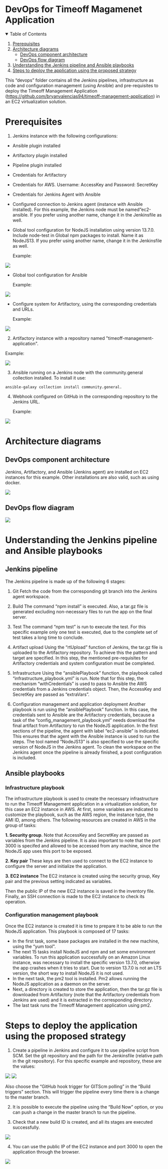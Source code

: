 # DevOps for Timeoff Magamenet Application

<!-- TABLE OF CONTENTS -->
<details open="open">
  <summary>Table of Contents</summary>
  <ol>
    <li>
      <a href="#Prerequisites">Prerequisites</a>
    </li>
    <li>
      <a href="#architecture-diagrams">Architecture diagrams</a>
      <ul>
        <li><a href="#devops-component-architecture">DevOps component architecture</a></li>
        <li><a href="#vevops-flow-diagram">DevOps flow diagram</a></li>
      </ul>
    </li>
    <li><a href="#understanding-the-jenkins-pipeline-and-ansible-playbooks">Understanding the Jenkins pipeline and Ansible playbooks</a></li>
    <li><a href="#steps-to-deploy-the-application-using-the-proposed-strategy">Steps to deploy the application using the proposed strategy</a></li>
  </ol>
</details>

This “devops” folder contains all the Jenkins pipelines, infrastructure as code and configuration management (using Ansible) and pre-requisites to deploy the Timeoff Management Application (https://github.com/bryanvalencias94/timeoff-management-application) in an EC2 virtualization solution.

# Prerequisites

1. Jenkins instance with the following configurations:

- Ansible plugin installed
- Artifactory plugin installed
- Pipeline plugin installed
- Credentials for Artifactory
- Credentials for AWS. Username: AccessKey and Password: SecretKey
- Credentials for Jenkins Agent with Ansible
- Configured connection to Jenkins agent (instance with Ansible installed). For this example, the Jenkins node must be named“ec2-ansible. If you prefer using another name, change it in the Jenkinsfile as well.
- Global tool configuration for NodeJS installation using version 13.7.0. Include node-test in Global npm packages to install. Name it as NodeJS13. If you prefer using another name, change it in the Jenkinsfile as well.
	
	Example:
	
![](https://github.com/bryanvalencias94/timeoff-management-application/blob/master/devops/images/NodeJSGlobalToolJenkins.png?raw=true)

- Global tool configuration for Ansible
	
	Example:
	
![](https://github.com/bryanvalencias94/timeoff-management-application/blob/master/devops/images/AnsibleGlobalToolJenkins.png?raw=true)

- Configure system for Artifactory, using the corresponding credentials and URLs.

	Example:

![](https://github.com/bryanvalencias94/timeoff-management-application/blob/master/devops/images/JFrogConfigJenkins.png?raw=true)

2. Artifactory instance with a repository named "timeoff-management-application".

Example:

![](https://github.com/bryanvalencias94/timeoff-management-application/blob/master/devops/images/ArtifactoryRepository.png?raw=true)

3. Ansible running on a Jenkins node with the community.general collection installed. To install it use:

`ansible-galaxy collection install community.general.`

4. Webhook configured on GitHub in the corresponding repository to the Jenkins URL.

	Example:
	
![](https://github.com/bryanvalencias94/timeoff-management-application/blob/master/devops/images/GitHubWebHook.png?raw=true)

# Architecture diagrams
## DevOps component architecture
Jenkins, Artifactory, and Ansible (Jenkins agent) are installed on EC2 instances for this example. Other installations are also valid, such as using docker.

![](https://github.com/bryanvalencias94/timeoff-management-application/blob/master/devops/images/DevOpsComponentArchitecture.png?raw=true)

## DevOps flow diagram

![](https://github.com/bryanvalencias94/timeoff-management-application/blob/master/devops/images/DevOpsFlow.png?raw=true)

# Understanding the Jenkins pipeline and Ansible playbooks
## Jenkins pipeline
The Jenkins pipeline is made up of the following 6 stages:
1.	Git
Fetch the code from the corresponding git branch into the Jenkins agent workspace.

2.	Build
The command “npm install” is executed. Also, a tar.gz file is generated excluding non-necessary files to run the app on the final server.

3.	Test
The command “npm test” is run to execute the test. For this specific example only one test is executed, due to the complete set of test takes a long time to conclude.

4.	Artifact upload
Using the “rtUpload” function of Jenkins, the tar.gz file is uploaded to the Artifactory repository. To achieve this the pattern and target are specified. In this step, the mentioned pre-requisites for Artifactory credentials and system configuration must be completed.

5.	Infrastructure
Using the “ansiblePlaybook” function, the playbook  called “infrastructure_playbook.yml” is run. Note that for this step, the mechanism “withCredentials” is used to pass to Ansible the AWS credentials from a Jenkins credentials object. Then, the AccessKey and SecretKey are passed as “extraVars”.

6.	Configuration management and application deployment
Another playbook is run using the “ansiblePlaybook” function. In this case, the credentials sent to Ansible are the Artifactory credentials, because a task of the “config_management_playbook.yml” needs download the final artifact from Artifactory to run the NodeJS application.
In the first sections of the pipeline, the agent with label “ec2-ansible” is indicated. This ensures that the agent with the Ansible instance is used to run the steps. The tool named “NodeJS13” is also specified to use the specific version of NodeJS in the Jenkins agent.
To clean the workspace on the Jenkins agent once the pipeline is already finished, a post configuration is included.

## Ansible playbooks
### Infrastructure playbook
The infrastructure playbook is used to create the necessary infrastructure to run the Timeoff Management application in a virtualization solution, for this case an EC2 instance in AWS. At first, some variables are indicated to customize the playbook, such as the AWS region, the instance type, the AMI ID, among others.
The following resources are created in AWS in the group of tasks:

**1.	Security group**.
Note that AccessKey and SecretKey are passed as variables from the Jenkins pipeline. It is also important to note that the port 3000 is specifed and allowed to be accessed from any machine, since the NodeJS app uses this port to be exposed.

**2.	Key pair**
These keys are then used to connect to the EC2 instance to configure the server and initialize the application.

**3.	EC2 instance**
The EC2 instance is created using the security group, Key pair and the previous setting indicated as variables.

Then the public  IP of the new EC2 instance is saved in the inventory file. Finally, an SSH connection is made to the EC2 instance to check its operation.
### Configuration management playbook
Once the EC2 instance is created it is time to prepare it to be able to run the NodeJS application. This playbook is composed of 17 tasks:
-	In the first task, some base packages are installed in the new machine, using the “yum tool".
-	The next 15 tasks install NodeJS and npm and set some environment variables. To run this application successfully on an Amazon Linux instance, was necessary to install the specific version 13.7.0, otherwise the app crashes when it tries to start. Due to version 13.7.0 is not an LTS version, the short way to install NodeJS it is not used.
-	In the next task, the pm2 tool is installed. Pm2 allows running the NodeJS application as a daemon on the server.
-	Next, a directory is created to store the application, then the tar.gz file is downloaded from Artifactory (note that the Artifactory credentials from Jenkins are used) and it is extracted in the corresponding directory.
-	The last task runs the Timeoff Management application using pm2.

# Steps to deploy the application using the proposed strategy
1.	Create a pipeline in Jenkins and configure it to use pipeline script from SCM. Set the git repository and the path for the Jenkinsfile (relative path in the git repository). For this specific example and repository, these are the values:

![](https://github.com/bryanvalencias94/timeoff-management-application/blob/master/devops/images/JenkinsPipeline1.png?raw=true)
![](https://github.com/bryanvalencias94/timeoff-management-application/blob/master/devops/images/JenkinsPipeline2.png?raw=true)

Also choose the “GitHub hook trigger for GITScm polling” in the “Build triggers” section. This will trigger the pipeline every time there is a change to the master branch.

2.	It is possible to execute the pipeline using the “Build Now” option, or you can push a change in the master branch to run the pipeline.

3.	Check that a new build ID is created, and all its stages are executed successfully.

![](https://github.com/bryanvalencias94/timeoff-management-application/blob/master/devops/images/BuildCreatedJenkins.png?raw=true)

4.	You can use the public IP of the EC2 instance and port 3000 to open the application through the browser.

![](https://github.com/bryanvalencias94/timeoff-management-application/blob/master/devops/images/ApplicationRunning.png?raw=true)
